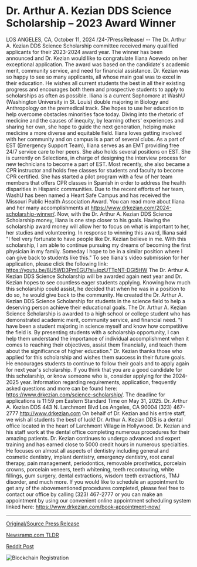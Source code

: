 # Dr. Arthur A. Kezian DDS Science Scholarship – 2023 Award Winner

LOS ANGELES, CA, October 11, 2024 /24-7PressRelease/ -- The Dr. Arthur A. Kezian DDS Science Scholarship committee received many qualified applicants for their 2023-2024 award year. The winner has been announced and Dr. Kezian would like to congratulate Iliana Acevedo on her exceptional application. The award was based on the candidate's academic merit, community service, and need for financial assistance.   Dr. Kezian was so happy to see so many applicants, all whose main goal was to excel in their education. He wishes all current students the best in all their existing progress and encourages both them and prospective students to apply to scholarships as often as possible.   Iliana is a current Sophomore at WashU (Washington University in St. Louis) double majoring in Biology and Anthropology on the premedical track. She hopes to use her education to help overcome obstacles minorities face today. Diving into the rhetoric of medicine and the causes of inequity, by learning others' experiences and sharing her own, she hope to guide the next generation, helping make medicine a more diverse and equitable field.  Iliana loves getting involved with her community and on campus is a part of several clubs. As a part of EST (Emergency Support Team), Iliana serves as an EMT providing free 24/7 service care to her peers. She also holds several positions on EST. She is currently on Selections, in charge of designing the interview process for new technicians to become a part of EST. Most recently, she also became a CPR instructor and holds free classes for students and faculty to become CPR certified. She has started a pilot program with a few of her team members that offers CPR classes in Spanish in order to address the health disparities in Hispanic communities. Due to the recent efforts of her team, WashU has been named a Heart Safe Campus and has received the Missouri Public Health Association Award.  You can read more about Iliana and her many accomplishments at https://www.drkezian.com/2024-scholarship-winner/.   Now, with the Dr. Arthur A. Kezian DDS Science Scholarship money, Iliana is one step closer to his goals. Having the scholarship award money will allow her to focus on what is important to her, her studies and volunteering.  In response to winning this award, Iliana said "I feel very fortunate to have people like Dr. Kezian believe in me. With this scholarship, I am able to continue pursuing my dreams of becoming the first physician in my family. Someday I hope to be in a similar position where I can give back to students like this."  To see Iliana's video submission for her application, please click the following link: https://youtu.be/8U5WD3PmEGU?si=ipzUTTpNT-DGl5HW  The Dr. Arthur A. Kezian DDS Science Scholarship will be awarded again next year and Dr. Kezian hopes to see countless eager students applying. Knowing how much this scholarship could assist, he decided that when he was in a position to do so, he would give back to the community. He created the Dr. Arthur A. Kezian DDS Science Scholarship for students in the science field to help a deserving person achieve their educational goals. The Dr. Arthur A. Kezian Science Scholarship is awarded to a high school or college student who has demonstrated academic merit, community service, and financial need.  "I have been a student majoring in science myself and know how competitive the field is. By presenting students with a scholarship opportunity, I can help them understand the importance of individual accomplishment when it comes to reaching their objectives, assist them financially, and teach them about the significance of higher education."  Dr. Kezian thanks those who applied for this scholarship and wishes them success in their future goals. He encourages students to continue to follow their goals and to apply again for next year's scholarship.  If you think that you are a good candidate for this scholarship, or know someone who is, consider applying for the 2024-2025 year. Information regarding requirements, application, frequently asked questions and more can be found here: https://www.drkezian.com/science-scholarship/. The deadline for applications is 11:59 pm Eastern Standard Time on May 31, 2025.  Dr. Arthur A. Kezian DDS 443 N. Larchmont Blvd Los Angeles, CA 90004 (323) 467-2777 http://www.drkezian.com  On behalf of Dr. Kezian and his entire staff, we wish all students the best of luck!  Dr. Arthur A. Kezian DDS is a dental office located in the heart of Larchmont Village in Hollywood. Dr. Kezian and his staff work at the dental office completing numerous procedures for their amazing patients. Dr. Kezian continues to undergo advanced and expert training and has earned close to 5000 credit hours in numerous specialties. He focuses on almost all aspects of dentistry including general and cosmetic dentistry, implant dentistry, emergency dentistry, root canal therapy, pain management, periodontics, removable prosthetics, porcelain crowns, porcelain veneers, teeth whitening, teeth recontouring, white fillings, gum surgery, dental extractions, wisdom teeth extractions, TMJ disorder, and much more. If you would like to schedule an appointment to get any of the abovementioned procedures completed, please feel free to contact our office by calling (323) 467-2777 or you can make an appointment by using our convenient online appointment scheduling system linked here: https://www.drkezian.com/book-appointment-now/ 

---

[Original/Source Press Release](https://www.24-7pressrelease.com/press-release/515191/dr-arthur-a-kezian-dds-science-scholarship-2023-award-winner)
                    

[Newsramp.com TLDR](None) 



[Reddit Post](https://www.reddit.com/r/AwardsAndRecognition/comments/1g143xe/dr_arthur_a_kezian_dds_science_scholarship_winner/) 



![Blockchain Registration](https://cdn.newsramp.app/24-7PressRelease/qrcode/2410/11/diveXmb5.webp)